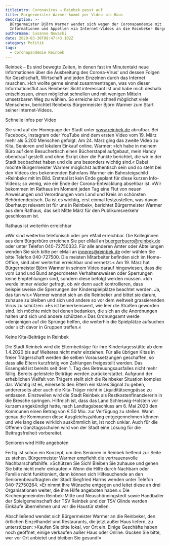 ```yaml
---
titleintro: Coronavirus – Reinbek passt auf
title: Bürgermeister Warmer kommt per Video ins Haus
description: >-
  Bürgermeister Björn Warmer wendet sich wegen der Coronapandemie mit
  Informationen und Appellen via Internet-Videos an die Reinbeker Bürger*innen.
authorname: Susanne Nowacki
date: 2020-03-30T08:47:43.102Z
category: Politik
tags:
  - Coronapandemie Reinbek
---
```

Reinbek – Es sind bewegte Zeiten, in denen fast im Minutentakt neue Informationen über die Ausbreitung des Corona-Virus' und dessen Folgen für Gesellschaft, Wirtschaft und jeden Einzelnen durch das Internet rauschen. »Ich wollte gerne einmal zusammentragen, was von dieser Informationsflut aus Reinbeker Sicht interessant ist und habe mich deshalb entschlossen, einen möglichst schnellen und mit wenigen Mitteln umsetzbaren Weg zu wählen. So erreiche ich schnell möglichst viele Menschen«, berichtet Reinbeks Bürgermeister Björn Warmer zum Start seiner Internet-Videos. 

Schnelle Infos per Video

Sie sind auf der Homepage der Stadt unter www.reinbek.de abrufbar. Bei Facebook, Instagram oder YouTube sind dem ersten Video vom 19. März mehr als 5.200 Menschen gefolgt. Am 24. März ging das zweite Video zu Kita, Senioren und lokalem Einkauf online.Warmer: »Ich habe in meinem Büro auf dem Besuchertisch einen Bücherstapel aufgebaut, mein Handy obendrauf gestellt und ohne Skript über die Punkte berichtet, die wir in der Stadt beobachtet haben und die uns besonders wichtig sind.« Dabei möchte Bürgermeister Warmer möglichst authentisch sein und so steht bei den Videos des bekennenden Bahnfans Warmer ein Bahnsteigschild »Reinbek« mit im Bild. Erstmal ist kein Ende geplant für diese kurzen Info-Videos; so wenig, wie ein Ende der Corona-Entwicklung absehbar ist. »Wir bekommen im Rathaus im Moment jeden Tag eine Flut von neuen Anweisungen und Verordnungen vom Land und Kreis im schönsten Behördendeutsch. Da ist es wichtig, erst einmal festzustellen, was davon überhaupt relevant ist für uns in Reinbek«, berichtet Bürgermeister Warmer aus dem Rathaus, das seit Mitte März für den Publikumsverkehr geschlossen ist. 

Rathaus ist weiterhin erreichbar

»Wir sind weiterhin telefonisch oder per eMail erreichbar. Die Kolleginnen aus dem Bürgerbüro erreichen Sie per eMail an buergerbuero@reinbek.de oder unter Telefon 040-72750333. Für alle anderen Ämter oder Abteilungen wenden Sie sich bitte per eMail an inneres@reinbek.de oder wählen Sie bitte Telefon 040-727500. Die meisten Mitarbeiter befinden sich im Home-Office, sind aber weiterhin erreichbar und vernetzt.« Am 19. März hat Bürgermeister Björn Warmer in seinem Video darauf hingewiesen, dass die vom Land und Bund angeordneten Verhaltensweisen oder Sperrungen keine Empfehlungen sind, sondern diese befolgt werden müssen. »Ich werde immer wieder gefragt, ob wir denn auch kontrollieren, dass beispielsweise die Sperrungen der Kinderspielplätze beachtet werden. Ja, das tun wir.« Warmer wendet sich an die Reinbeker und bittet sie darum, zuhause zu bleiben und sich und andere so vor dem weltweit grassierenden Virus zu schützen. »Es ist bemerkenswert, wie leer die Straßen geworden sind. Ich möchte mich bei denen bedanken, die sich an die Anordnungen halten und sich und andere schützen.« Das Ordnungsamt werde »denjenigen auf die Sprünge helfen, die weiterhin die Spielplätze aufsuchen oder sich davor in Gruppen treffen.«

Keine Kita-Beiträge in Reinbek

Die Stadt Reinbek wird die Elternbeiträge für ihre Kindertagesstätte ab dem 1.4.2020 bis auf Weiteres nicht mehr einziehen. Für alle übrigen Kitas in freier Trägerschaft werden die selben Voraussetzungen geschaffen, so dass alle Eltern kurzfristig von Zahlungen freigestellt werden. Das Essengeld ist bereits seit dem 1. Tag des Betreuungsausfalles nicht mehr fällig. Bereits geleistete Beiträge werden zurückerstattet. Aufgrund der erheblichen Vielfalt von Trägern stellt sich die Reinbeker Situation komplex dar. Wichtig ist es, einerseits den Eltern ein klares Signal zu geben, andererseits aber auch die Kita-Träger nicht in Liquiditätsengpässe zu entlassen. Einstweilen wird die Stadt Reinbek als Restkostenfinanziererin in die Bresche springen. Hilfreich ist, dass das Land Schleswig-Holstein vor kurzem angekündigt hatte, nach Landtagsbeschluss am 6. Mai 2020 den Kommunen einen Betrag von € 50 Mio. zur Verfügung zu stellen. Wann genau die Kommunen diese Ausgleichszahlung entgegennehmen können und wie lang diese wirklich auskömmlich ist, ist noch unklar.  Auch für die Offenen Ganztagsschulen wird von der Stadt eine Lösung für die Beitragsfreiheit vorbereitet. 
 
Senioren wird Hilfe angeboten

Fertig ist schon ein Konzept, um den Senioren in Reinbek helfend zur Seite zu stehen. Bürgermeister Warmer empfiehlt die vertrauensvolle Nachbarschaftshilfe. »Schützen Sie Sich! Bleiben Sie zuhause und gehen Sie bitte nicht mehr einkaufen.« Wenn die Hilfe durch Nachbarn oder Familie nicht funktioniert, dann können sich Hilfesuchende an den Seniorenbeauftragten der Stadt Siegfried Harms wenden unter Telefon 040-72750264. »Er nimmt Ihre Wünsche entgegen und leitet diese an drei Organisationen weiter, die ihre Hilfe angeboten haben.« Die Kirchengemeinden Reinbek-Mitte und Neuschönningstedt sowie Handballer der Spielgemeinschaft der TSV Reinbek und der TSV Glinde werden Einkäufe übernehmen und vor die Haustür stellen.

Abschließend wendet sich Bürgermeister Warmer an die Reinbeker, den örtlichen Einzelhandel und Restaurants, die jetzt außer Haus liefern, zu unterstützen: »Kaufen Sie bitte lokal, vor Ort ein. Einige Geschäfte haben noch geöffnet, einige verkaufen außer Haus oder Online. Gucken Sie bitte, wer vor Ort anbietet und bleiben Sie gesund!«